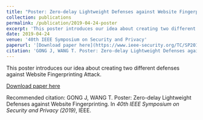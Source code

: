 ```yaml
---
title: "Poster: Zero-delay Lightweight Defenses against Website Fingerprinting"
collection: publications
permalink: /publication/2019-04-24-poster
excerpt: 'This poster introduces our idea about creating two different defenses against Website Fingerprinting Attack.'
date: 2019-04-24
venue: '40th IEEE Symposium on Security and Privacy'
paperurl: '[Download paper here](https://www.ieee-security.org/TC/SP2019/posters/hotcrp_sp19posters-final6.pdf)'
citation: 'GONG J, WANG T. Poster: Zero-delay Lightweight Defenses against Website Fingerprinting. In <i>40th IEEE Symposium on Security and Privacy (2019)</i>, IEEE.'
---
```

This poster introduces our idea about creating two different defenses against Website Fingerprinting Attack.

[Download paper here](https://www.ieee-security.org/TC/SP2019/posters/hotcrp_sp19posters-final6.pdf)

Recommended citation: GONG J, WANG T. Poster: Zero-delay Lightweight Defenses against Website Fingerprinting. In <i>40th IEEE Symposium on Security and Privacy (2019)</i>, IEEE.